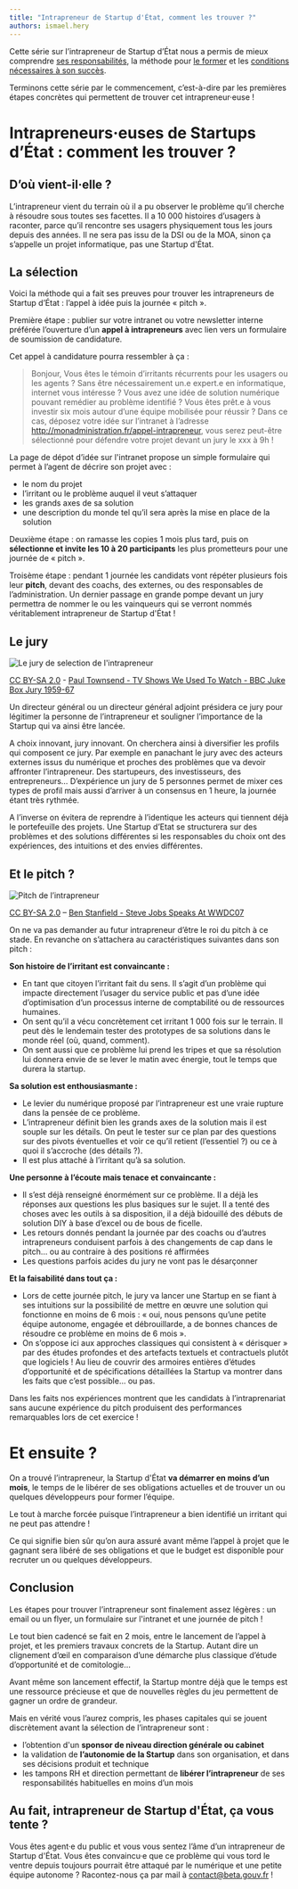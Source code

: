 ```yaml
---
title: "Intrapreneur de Startup d'État, comment les trouver ?"
authors: ismael.hery
---
```


Cette série sur l’intrapreneur de Startup d’État nous a permis de mieux comprendre [ses responsabilités](/2017/02/16/intrapreneur-startup-d-etat.html), la méthode pour [le former](/2017/02/27/comment-former-des-intrapreneurs.html) et les [conditions nécessaires à son succès](/2017/03/06/intrapreneur-les-conditions-du-succes.html).

Terminons cette série par le commencement, c’est-à-dire par les premières étapes concrètes qui permettent de trouver cet intrapreneur·euse !

<!--more-->

# Intrapreneurs·euses de Startups d’État : comment les trouver ?

## D’où vient-il·elle ?

L’intrapreneur vient du terrain où il a pu observer le problème qu’il cherche à résoudre sous toutes ses facettes. Il a 10 000 histoires d’usagers à raconter, parce qu’il rencontre ses usagers physiquement tous les jours depuis des années. Il ne sera pas issu de la DSI ou de la MOA, sinon ça s’appelle un projet informatique, pas une Startup d'État.

## La sélection

Voici la méthode qui a fait ses preuves pour trouver les intrapreneurs de Startup d’État : l’appel à idée puis la journée « pitch ».

Première étape : publier sur votre intranet ou votre newsletter interne préférée l’ouverture d’un **appel à intrapreneurs** avec lien vers un formulaire de soumission de candidature.

Cet appel à candidature pourra ressembler à ça :

> Bonjour,
> Vous êtes le témoin d’irritants récurrents pour les usagers ou les agents ?
> Sans être nécessairement un.e expert.e en informatique, internet vous intéresse ?
> Vous avez une idée de solution numérique pouvant remédier au problème identifié ?
> Vous êtes prêt.e à vous investir six mois autour d’une équipe mobilisée pour réussir ?
> Dans ce cas, déposez votre idée sur l’intranet à l’adresse http://monadministration.fr/appel-intrapreneur, vous serez peut-être sélectionné pour défendre votre projet devant un jury le xxx à 9h !

La page de dépot d’idée sur l'intranet propose un simple formulaire qui permet à l’agent de décrire son projet avec :
* le nom du projet
* l’irritant ou le problème auquel il veut s’attaquer
* les grands axes de sa solution
* une description du monde tel qu’il sera après la mise en place de la solution

Deuxième étape : on ramasse les copies 1 mois plus tard, puis on **sélectionne et invite les 10 à 20 participants** les plus prometteurs pour une journée de « pitch ».

Troisème étape : pendant 1 journée les candidats vont répéter plusieurs fois leur **pitch**, devant des coachs, des externes, ou des responsables de l’administration. Un dernier passage en grande pompe devant un jury permettra de nommer le ou les vainqueurs qui se verront nommés véritablement intrapreneur de Startup d'État !

## Le jury

![Le jury de selection de l'intrapreneur](/img/posts/le-jury-selection-intrapreneur.jpg)

[CC BY-SA 2.0](https://creativecommons.org/licenses/by-sa/2.0/) - [Paul Townsend - TV Shows We Used To Watch - BBC Juke Box Jury 1959-67](https://www.flickr.com/photos/brizzlebornandbred/4933754453/in/photostream/)

Un directeur général ou un directeur général adjoint présidera ce jury pour légitimer la personne de l’intrapreneur et souligner l’importance de la Startup qui va ainsi être lancée.

A choix innovant, jury innovant. On cherchera ainsi à diversifier les profils qui composent ce jury. Par exemple en panachant le jury avec des acteurs externes issus du numérique et proches des problèmes que va devoir affronter l’intrapreneur. Des startupeurs, des investisseurs, des entrepreneurs… D’expérience un jury de 5 personnes permet de mixer ces types de profil mais aussi d’arriver à un consensus en 1 heure, la journée étant très rythmée.

A l’inverse on évitera de reprendre à l’identique les acteurs qui tiennent déjà le portefeuille des projets. Une Startup d’Etat se structurera sur des problèmes et des solutions différentes si les responsables du choix ont des expériences, des intuitions et des envies différentes.

## Et le pitch ?

![Pitch de l’intrapreneur](/img/posts/intrapreneur-pitch-3.jpg)

[CC BY-SA 2.0](https://creativecommons.org/licenses/by-sa/2.0/) – [Ben Stanfield - Steve Jobs Speaks At WWDC07](https://www.flickr.com/photos/acaben/541334636)

On ne va pas demander au futur intrapreneur d’être le roi du pitch à ce stade. En revanche on s’attachera au caractéristiques suivantes dans son pitch :

**Son histoire de l’irritant est convaincante :**
* En tant que citoyen l’irritant fait du sens. Il s’agit d’un problème qui impacte directement l’usager du service public et pas d’une idée d’optimisation d’un processus interne de comptabilité ou de ressources humaines.
* On sent qu’il a vécu concrètement cet irritant 1 000 fois sur le terrain. Il peut dès le lendemain tester des prototypes de sa solutions dans le monde réel (où, quand, comment).
* On sent aussi que ce problème lui prend les tripes et que sa résolution lui donnera envie de se lever le matin avec énergie, tout le temps que durera la startup.

**Sa solution est enthousiasmante :**
* Le levier du numérique proposé par l’intrapreneur est une vraie rupture dans la pensée de ce problème.
* L’intrapreneur définit bien les grands axes de la solution mais il est souple sur les détails. On peut le tester sur ce plan par des questions sur des pivots éventuelles et voir ce qu’il retient (l’essentiel ?) ou ce à quoi il s’accroche (des détails ?).
* Il est plus attaché à l’irritant qu’à sa solution.

**Une personne à l’écoute mais tenace et convaincante :**
* Il s’est déjà renseigné énormément sur ce problème. Il a déjà les réponses aux questions les plus basiques sur le sujet. Il a tenté des choses avec les outils à sa disposition, il a déjà bidouillé des débuts de solution DIY à base d’excel ou de bous de ficelle.
* Les retours donnés pendant la journée par des coachs ou d’autres intrapreneurs conduisent parfois à des changements de cap dans le pitch… ou au contraire à des positions ré affirmées
* Les questions parfois acides du jury ne vont pas le désarçonner

**Et la faisabilité dans tout ça :**
* Lors de cette journée pitch, le jury va lancer une Startup en se fiant à ses intuitions sur la possibilité de mettre en œuvre une solution qui fonctionne en moins de 6 mois : « oui, nous pensons qu’une petite équipe autonome, engagée et débrouillarde, a de bonnes chances de résoudre ce problème en moins de 6 mois ».
* On s’oppose ici aux approches classiques qui consistent à « dérisquer » par des études profondes et des artefacts textuels et contractuels plutôt que logiciels ! Au lieu de couvrir des armoires entières d’études d’opportunité et de spécifications détaillées la Startup va montrer dans les faits que c’est possible… ou pas.

Dans les faits nos expériences montrent que les candidats à l’intraprenariat sans aucune expérience du pitch produisent des performances remarquables lors de cet exercice !

# Et ensuite ?

On a trouvé l’intrapreneur, la Startup d'État **va démarrer en moins d’un mois**, le temps de le libérer de ses obligations actuelles et de trouver un ou quelques développeurs pour former l’équipe.

Le tout à marche forcée puisque l’intrapreneur a bien identifié un irritant qui ne peut pas attendre !

Ce qui signifie bien sûr qu’on aura assuré avant même l’appel à projet que le gagnant sera libéré de ses obligations et que le budget est disponible pour recruter un ou quelques développeurs.

## Conclusion

Les étapes pour trouver l’intrapreneur sont finalement assez légères : un email ou un flyer, un formulaire sur l'intranet et une journée de pitch !

Le tout bien cadencé se fait en 2 mois, entre le lancement de l’appel à projet, et les premiers travaux concrets de la Startup. Autant dire un clignement d’œil en comparaison d’une démarche plus classique d’étude d’opportunité et de comitologie…

Avant même son lancement effectif, la Startup montre déjà que le temps est une ressource précieuse et que de nouvelles règles du jeu permettent de gagner un ordre de grandeur.

Mais en vérité vous l’aurez compris, les phases capitales qui se jouent  discrètement avant la sélection de l’intrapreneur sont :

* l’obtention d'un **sponsor de niveau direction générale ou cabinet**
* la validation de **l’autonomie de la Startup** dans son organisation, et dans ses décisions produit et technique
* les tampons RH et direction permettant de **libérer l’intrapreneur** de ses responsabilités habituelles en moins d’un mois

## Au fait, intrapreneur de Startup d'État, ça vous tente ?

Vous êtes agent·e du public et vous vous sentez l’âme d’un intrapreneur de Startup d'État. Vous êtes convaincu·e que ce problème qui vous tord le ventre depuis toujours pourrait être attaqué par le numérique et une petite équipe autonome ? Racontez-nous ça par mail à [contact@beta.gouv.fr](mailto:contact@beta.gouv.fr?subject=Candidature%20intrapreneur) !
